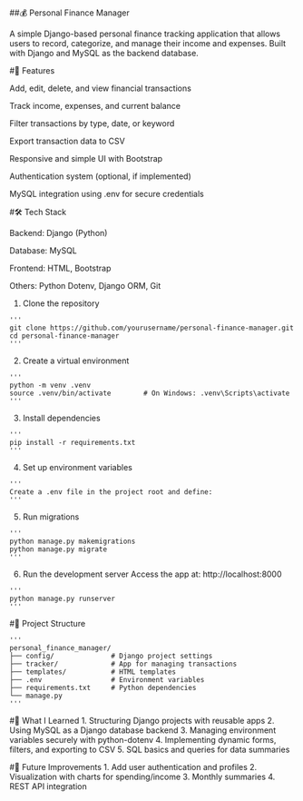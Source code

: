 ##💰 Personal Finance Manager

A simple Django-based personal finance tracking application that allows users to record, categorize, and manage their income and expenses. Built with Django and MySQL as the backend database.

#📌 Features

Add, edit, delete, and view financial transactions

Track income, expenses, and current balance

Filter transactions by type, date, or keyword

Export transaction data to CSV

Responsive and simple UI with Bootstrap

Authentication system (optional, if implemented)

MySQL integration using .env for secure credentials

#🛠️ Tech Stack

Backend: Django (Python)

Database: MySQL

Frontend: HTML, Bootstrap

Others: Python Dotenv, Django ORM, Git

  1. Clone the repository
   
    '''
    git clone https://github.com/yourusername/personal-finance-manager.git
    cd personal-finance-manager
    '''
  2. Create a virtual environment

    '''
    python -m venv .venv
    source .venv/bin/activate        # On Windows: .venv\Scripts\activate
    '''
     
  3. Install dependencies

    '''
    pip install -r requirements.txt
    '''

  4. Set up environment variables

    '''
    Create a .env file in the project root and define:
    '''
  5. Run migrations

    '''
    python manage.py makemigrations
    python manage.py migrate
    '''
  6. Run the development server
    Access the app at: http://localhost:8000

    '''
    python manage.py runserver
    '''


#📁 Project Structure

    '''
    personal_finance_manager/
    ├── config/              # Django project settings
    ├── tracker/             # App for managing transactions
    ├── templates/           # HTML templates
    ├── .env                 # Environment variables
    ├── requirements.txt     # Python dependencies
    └── manage.py
    '''

#🧠 What I Learned
    1. Structuring Django projects with reusable apps
    2. Using MySQL as a Django database backend
    3. Managing environment variables securely with python-dotenv
    4. Implementing dynamic forms, filters, and exporting to CSV
    5. SQL basics and queries for data summaries

#📌 Future Improvements
    1. Add user authentication and profiles
    2. Visualization with charts for spending/income
    3. Monthly summaries
    4. REST API integration









   
